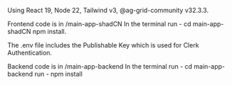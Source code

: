 Using React 19, Node 22, Tailwind v3, @ag-grid-community v32.3.3.

Frontend code is in /main-app-shadCN
In the terminal run -
cd main-app-shadCN
npm install.

The .env file includes the Publishable Key which is used for Clerk Authentication.

Backend code is in /main-app-backend
In the terminal run -
cd main-app-backend
run - npm install
